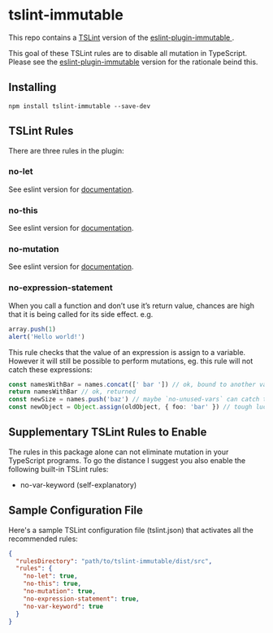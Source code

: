 # tslint-immutable

This repo contains a [TSLint](https://github.com/palantir/tslint) version of the [eslint-plugin-immutable
](https://github.com/jhusain/eslint-plugin-immutable).

This goal of these TSLint rules are to disable all mutation in TypeScript. Please see the [eslint-plugin-immutable](https://github.com/jhusain/eslint-plugin-immutable) version for the rationale beind this.

## Installing

`npm install tslint-immutable --save-dev`

## TSLint Rules
There are three rules in the plugin:

### no-let 
See eslint version for [documentation](https://github.com/jhusain/eslint-plugin-immutable/blob/master/README.md#no-let).

### no-this
See eslint version for [documentation](https://github.com/jhusain/eslint-plugin-immutable/blob/master/README.md#no-this).

### no-mutation
See eslint version for [documentation](https://github.com/jhusain/eslint-plugin-immutable/blob/master/README.md#no-mutation).

### no-expression-statement
When you call a function and don’t use it’s return value, chances are high that it is being called for its side effect. e.g.

```TypeScript
array.push(1)
alert('Hello world!')
```

This rule checks that the value of an expression is assign to a variable. However it will still be possible to perform mutations, eg. this rule will not catch these expressions:

```TypeScript
const namesWithBar = names.concat([' bar ']) // ok, bound to another variable
return namesWithBar // ok, returned
const newSize = names.push('baz') // maybe `no-unused-vars` can catch this
const newObject = Object.assign(oldObject, { foo: 'bar' }) // tough luck
```

## Supplementary TSLint Rules to Enable

The rules in this package alone can not eliminate mutation in your TypeScript programs. To go the distance I suggest you also enable the following built-in TSLint rules:

* no-var-keyword (self-explanatory)

## Sample Configuration File

Here's a sample TSLint configuration file (tslint.json) that activates all the recommended rules:

```json
{
  "rulesDirectory": "path/to/tslint-immutable/dist/src",
  "rules": {
    "no-let": true,
    "no-this": true,
    "no-mutation": true,
    "no-expression-statement": true,
    "no-var-keyword": true
  }
}
```

